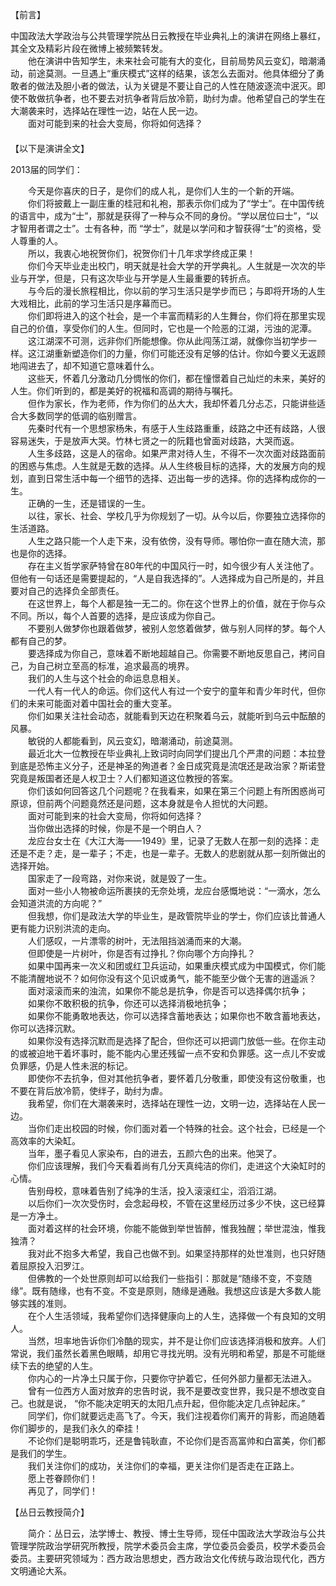   
【前言】

中国政法大学政治与公共管理学院丛日云教授在毕业典礼上的演讲在网络上暴红，其全文及精彩片段在微博上被频繁转发。  
　　他在演讲中告知学生，未来社会可能有大的变化，目前局势风云变幻，暗潮涌动，前途莫测。一旦遇上“重庆模式”这样的结果，该怎么去面对。他具体细分了勇 敢者的做法及胆小者的做法，认为关键是不要让自己的人性在随波逐流中泯灭。即使不敢做抗争者，也不要去对抗争者背后放冷箭，助纣为虐。他希望自己的学生在 大潮袭来时，选择站在理性一边，站在人民一边。  
　　面对可能到来的社会大变局，你将如何选择？  
　  
【以下是演讲全文】

2013届的同学们：

　　今天是你喜庆的日子，是你们的成人礼，是你们人生的一个新的开端。  
　　你们将披戴上一副庄重的桂冠和礼袍，那表示你们成为了“学士”。在中国传统的语言中，成为“士”，那就是获得了一种与众不同的身份。“学以居位曰士”，“以才智用者谓之士”。士有各种，而 “学士”，就是以学问和才智获得“士”的资格，受人尊重的人。  
　　所以，我衷心地祝贺你们，祝贺你们十几年求学终成正果！  
　　你们今天毕业走出校门，明天就是社会大学的开学典礼。人生就是一次次的毕业与开学，但是，只有这次毕业与开学是人生最重要的转折点。  
　　与今后的漫长旅程相比，你以前的学习生活只是学步而已；与即将开场的人生大戏相比，此前的学习生活只是序幕而已。  
　　你们即将进入的这个社会，是一个丰富而精彩的人生舞台，你们将在那里实现自己的价值，享受你们的人生。但同时，它也是一个险恶的江湖，污浊的泥潭。  
　　这江湖深不可测，远非你们所能想像。你从此闯荡江湖，就像你当初学步一样。这江湖重新塑造你们的力量，你们可能还没有足够的估计。你如今要义无返顾地闯进去了，却不知道它意味着什么。  
　　这些天，怀着几分激动几分惆怅的你们，都在憧憬着自己灿烂的未来，美好的人生。你们听到的，都是美好的祝福和高调的期待与嘱托。  
　　但作为家长，作为老师，作为你们的丛大大，我却怀着几分忐忑，只能讲些适合大多数同学的低调的临别赠言。  
　　先秦时代有一个思想家杨朱，有感于人生歧路重重，歧路之中还有歧路，人很容易迷失，于是放声大哭。竹林七贤之一的阮籍也曾面对歧路，大哭而返。  
　　人生多歧路，这是人的宿命。如果严肃对待人生，不得不一次次面对歧路面前的困惑与焦虑。人生就是无数的选择。从人生终极目标的选择，大的发展方向的规划，直到日常生活中每一个细节的选择、迈出每一步的选择。你的选择构成你的一生。  
　　正确的一生，还是错误的一生。  
　　以往，家长、社会、学校几乎为你规划了一切。从今以后，你要独立选择你的生活道路。  
　　人生之路只能一个人走下来，没有依傍，没有导师。哪怕你一直在随大流，那也是你的选择。  
　　存在主义哲学家萨特曾在80年代的中国风行一时，如今很少有人关注他了。但他有一句话还是需要提起的，“人是自我选择的”。人选择成为自己所是的，并且要对自己的选择负全部责任。  
　　在这世界上，每个人都是独一无二的。你在这个世界上的价值，就在于你与众不同。所以，每个人首要的选择，是应该成为你自己。  
　　不要别人做梦你也跟着做梦，被别人忽悠着做梦，做与别人同样的梦。每个人都有自己的梦。  
　　要选择成为你自己，意味着不断地超越自己。你需要不断地反思自己，拷问自己，为自己树立至高的标准，追求最高的境界。  
　　我们的人生与这个社会的命运息息相关。  
　　一代人有一代人的命运。你们这代人有过一个安宁的童年和青少年时代，但你们的未来可能面对着中国社会的重大变革。  
　　你们如果关注社会动态，就能看到天边在积聚着乌云，就能听到乌云中酝酿的风暴。  
　　敏锐的人都能看到，风云变幻，暗潮涌动，前途莫测。  
　　最近北大一位教授在毕业典礼上致词时向同学们提出几个严肃的问题：本拉登到底是恐怖主义分子，还是神圣的殉道者？金日成究竟是流氓还是政治家？斯诺登究竟是叛国者还是人权卫士？人们都知道这位教授的答案。  
　　你们该如何回答这几个问题呢？在我看来，如果在第三个问题上有所困惑尚可原谅，但前两个问题竟然还是问题，这本身就是令人担忧的大问题。  
　　面对可能到来的社会大变局，你将如何选择？  
　　当你做出选择的时候，你是不是一个明白人？  
　　龙应台女士在《大江大海——1949》里，记录了无数人在那一刻的选择：走还是不走？走，是一辈子；不走，也是一辈子。无数人的悲剧就从那一刻所做出的选择开始。  
　　国家走了一段弯路，对你来说，就是毁了一生。  
　　面对一些小人物被命运所裹挟的无奈处境，龙应台感慨地说：“一滴水，怎么会知道洪流的方向呢？”  
　　但我想，你们是政法大学的毕业生，是政管院毕业的学士，你们应该比普通人更有能力识别洪流的走向。  
　　人们感叹，一片漂零的树叶，无法阻挡汹涌而来的大潮。  
　　但即使是一片树叶，你是否有过挣扎？你向哪个方向挣扎？  
　　如果中国再来一次义和团或红卫兵运动，如果重庆模式成为中国模式，你们能不能清醒地说不？如何你没有这个见识或勇气，能不能至少做个无害的逍遥派？  
　　面对滚滚而来的浊流，如果你不能总是抗争，你是否可以选择偶尔抗争；  
　　如果你不敢积极的抗争，你还可以选择消极地抗争；  
　　如果你不能勇敢地表达，你可以选择含蓄地表达；如果你也不敢含蓄地表达，你可以选择沉默。  
　　如果你没有选择沉默而是选择了配合，但你还可以把调门放低一些。在你主动的或被迫地干着坏事时，能不能内心里还残留一点不安和负罪感。这一点儿不安或负罪感，仍是人性未泯的标记。  
　　即使你不去抗争，但对其他抗争者，要怀着几分敬重，即使没有这份敬重，也不要在背后放冷箭，使绊子，助纣为虐。  
　　我希望，你们在大潮袭来时，选择站在理性一边，文明一边，选择站在人民一边。  
　　当你们走出校园的时候，你们面对着一个特殊的社会。这个社会，已经是一个高效率的大染缸。  
　　当年，墨子看见人家染布，白的进去，五颜六色的出来。他哭了。  
　　你们应该理解，我们今天看着尚有几分天真纯洁的你们，走进这个大染缸时的心情。  
　　告别母校，意味着告别了纯净的生活，投入滚滚红尘，滔滔江湖。  
　　以后你们一次次受伤时，会念起母校，不管在这里经历过多少不快，这已经算是一方净土。  
　　面对着这样的社会环境，你能不能做到举世皆醉，惟我独醒；举世混浊，惟我独清？  
　　我对此不抱多大希望，我自己也做不到。如果坚持那样的处世准则，也只好随着屈原投入汩罗江。  
　　但佛教的一个处世原则却可以给我们一些指引：那就是“随缘不变，不变随缘”。既有随缘，也有不变。不变是原则，随缘是通融。我想这应该是大多数人能够实践的准则。  
　　在个人生活领域，我希望你们选择健康向上的人生，选择做一个有良知的文明人。  
　　当然，坦率地告诉你们冷酷的现实，并不是让你们应该选择消极和放弃。人们常说，我们虽然长着黑色眼睛，却用它寻找光明。没有光明和希望，那是不可能继续下去的绝望的人生。  
　　你内心的一片净土只属于你，只要你守护着它，任何外部力量都无法进入。  
　　曾有一位西方人面对放弃的忠告时说，我不是要改变世界，我只是不想改变自己。也就是说， “你不能决定明天的太阳几点升起，但你能决定几点钟起床。”  
　　同学们，你们就要远走高飞了。今天，我们注视着你们离开的背影，而追随着你们脚步的，是我们永久的牵挂！  
　　不论你们是聪明乖巧，还是鲁钝耿直，不论你们是否高富帅和白富美，你们都是我们的学生。  
　　我们关注你们的成功，关注你们的幸福，更关注你们是否走在正路上。  
　　愿上苍眷顾你们！  
　　再见了，同学们！

  

【丛日云教授简介】

　　简介：丛日云，法学博士、教授、博士生导师，现任中国政法大学政治与公共管理学院政治学研究所教授，院学术委员会主席，学位委员会委员，校学术委员会委员。主要研究领域为：西方政治思想史，西方政治文化传统与政治现代化，西方文明通论大系。